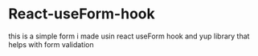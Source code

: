 # React-useForm-hook
this is a simple form i made usin react useForm hook and yup library that helps with form validation

